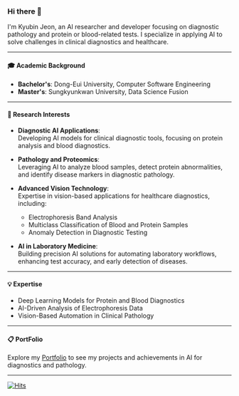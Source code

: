 ### Hi there 👋

I'm Kyubin Jeon, an AI researcher and developer focusing on diagnostic pathology and protein or blood-related tests. I specialize in applying AI to solve challenges in clinical diagnostics and healthcare.

---

#### 🎓 Academic Background
- **Bachelor's**: Dong-Eui University, Computer Software Engineering  
- **Master's**: Sungkyunkwan University, Data Science Fusion  

---

#### 🚀 Research Interests
- **Diagnostic AI Applications**:  
  Developing AI models for clinical diagnostic tools, focusing on protein analysis and blood diagnostics.

- **Pathology and Proteomics**:  
  Leveraging AI to analyze blood samples, detect protein abnormalities, and identify disease markers in diagnostic pathology.

- **Advanced Vision Technology**:  
  Expertise in vision-based applications for healthcare diagnostics, including:
  - Electrophoresis Band Analysis
  - Multiclass Classification of Blood and Protein Samples
  - Anomaly Detection in Diagnostic Testing

- **AI in Laboratory Medicine**:  
  Building precision AI solutions for automating laboratory workflows, enhancing test accuracy, and early detection of diseases.

---

#### 💡 Expertise
- Deep Learning Models for Protein and Blood Diagnostics
- AI-Driven Analysis of Electrophoresis Data
- Vision-Based Automation in Clinical Pathology

---

#### 📋 PortFolio
Explore my [Portfolio](https://github.com/jgj9883/jgj9883.github.io/blob/master/README.md) to see my projects and achievements in AI for diagnostics and pathology.

---

[![Hits](https://hits.seeyoufarm.com/api/count/incr/badge.svg?url=https%3A%2F%2Fgithub.com%2Fzzsza)](https://hits.seeyoufarm.com)  

<!--
**jgj9883/jgj9883** is a ✨ _special_ ✨ repository because its `README.md` (this file) appears on your GitHub profile.

Here are some ideas to get you started:

- 🔭 I’m currently working on ...
- 🌱 I’m currently learning ...
- 👯 I’m looking to collaborate on ...
- 🤔 I’m looking for help with ...
- 💬 Ask me about ...
- 📫 How to reach me: ...
- 😄 Pronouns: ...
- ⚡ Fun fact: ...
-->
